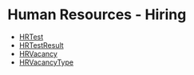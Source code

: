 # Human Resources - Hiring
  - [HRTest](/entities/humanresource-hiring/HRTest.md)
  - [HRTestResult](/entities/humanresource-hiring/HRTestResult.md)
  - [HRVacancy](/entities/humanresource-hiring/HRVacancy.md)
  - [HRVacancyType](/entities/humanresource-hiring/HRVacancyType.md)
